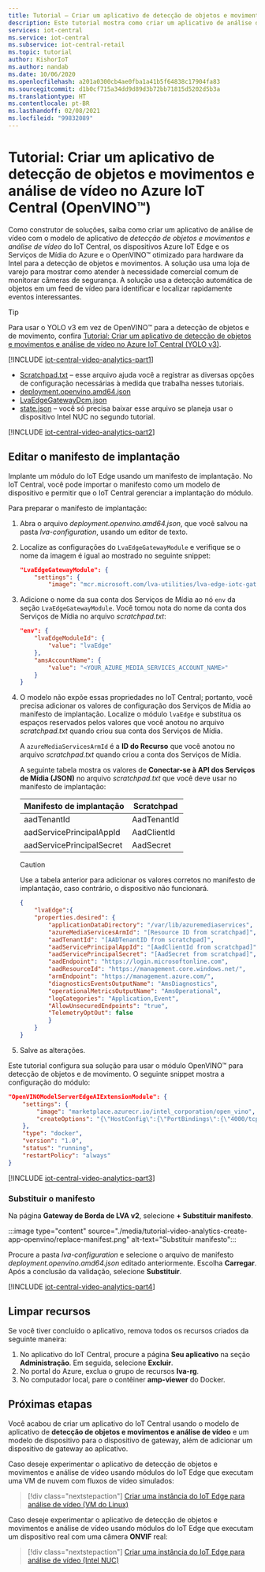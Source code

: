 ```yaml
---
title: Tutorial – Criar um aplicativo de detecção de objetos e movimentos e análise de vídeo no Azure IoT Central (OpenVINO)
description: Este tutorial mostra como criar um aplicativo de análise de vídeo no IoT Central. Você vai criá-lo, personalizá-lo e conectá-lo a outros serviços do Azure. Este tutorial usa o Kit de Ferramentas do OpenVINO&trade; para detecção de objetos em tempo real.
services: iot-central
ms.service: iot-central
ms.subservice: iot-central-retail
ms.topic: tutorial
author: KishorIoT
ms.author: nandab
ms.date: 10/06/2020
ms.openlocfilehash: a201a0300cb4ae0fba1a41b5f64838c17904fa83
ms.sourcegitcommit: d1b0cf715a34dd9d89d3b72bb71815d5202d5b3a
ms.translationtype: HT
ms.contentlocale: pt-BR
ms.lasthandoff: 02/08/2021
ms.locfileid: "99832089"
---
```

# <a name="tutorial-create-a-video-analytics---object-and-motion-detection-application-in-azure-iot-central-openvinotrade"></a>Tutorial: Criar um aplicativo de detecção de objetos e movimentos e análise de vídeo no Azure IoT Central (OpenVINO&trade;)

Como construtor de soluções, saiba como criar um aplicativo de análise de vídeo com o modelo de aplicativo de *detecção de objetos e movimentos e análise de vídeo* do IoT Central, os dispositivos Azure IoT Edge e os Serviços de Mídia do Azure e o OpenVINO&trade; otimizado para hardware da Intel para a detecção de objetos e movimentos. A solução usa uma loja de varejo para mostrar como atender à necessidade comercial comum de monitorar câmeras de segurança. A solução usa a detecção automática de objetos em um feed de vídeo para identificar e localizar rapidamente eventos interessantes.

> [!TIP]
> Para usar o YOLO v3 em vez de OpenVINO&trade; para a detecção de objetos e de movimento, confira [Tutorial: Criar um aplicativo de detecção de objetos e movimentos e análise de vídeo no Azure IoT Central (YOLO v3)](tutorial-video-analytics-create-app-yolo-v3.md).

[!INCLUDE [iot-central-video-analytics-part1](../../../includes/iot-central-video-analytics-part1.md)]

- [Scratchpad.txt](https://raw.githubusercontent.com/Azure/live-video-analytics/master/ref-apps/lva-edge-iot-central-gateway/setup/Scratchpad.txt) – esse arquivo ajuda você a registrar as diversas opções de configuração necessárias à medida que trabalha nesses tutoriais.
- [deployment.openvino.amd64.json](https://raw.githubusercontent.com/Azure/live-video-analytics/master/ref-apps/lva-edge-iot-central-gateway/setup/deployment.openvino.amd64.json)
- [LvaEdgeGatewayDcm.json](https://raw.githubusercontent.com/Azure/live-video-analytics/master/ref-apps/lva-edge-iot-central-gateway/setup/LvaEdgeGatewayDcm.json)
- [state.json](https://raw.githubusercontent.com/Azure/live-video-analytics/master/ref-apps/lva-edge-iot-central-gateway/setup/state.json) – você só precisa baixar esse arquivo se planeja usar o dispositivo Intel NUC no segundo tutorial.

[!INCLUDE [iot-central-video-analytics-part2](../../../includes/iot-central-video-analytics-part2.md)]

## <a name="edit-the-deployment-manifest"></a>Editar o manifesto de implantação

Implante um módulo do IoT Edge usando um manifesto de implantação. No IoT Central, você pode importar o manifesto como um modelo de dispositivo e permitir que o IoT Central gerenciar a implantação do módulo.

Para preparar o manifesto de implantação:

1. Abra o arquivo *deployment.openvino.amd64.json*, que você salvou na pasta *lva-configuration*, usando um editor de texto.

1. Localize as configurações do `LvaEdgeGatewayModule` e verifique se o nome da imagem é igual ao mostrado no seguinte snippet:

    ```json
    "LvaEdgeGatewayModule": {
        "settings": {
            "image": "mcr.microsoft.com/lva-utilities/lva-edge-iotc-gateway:1.0-amd64",
    ```

1. Adicione o nome da sua conta dos Serviços de Mídia ao nó `env` da seção `LvaEdgeGatewayModule`. Você tomou nota do nome da conta dos Serviços de Mídia no arquivo *scratchpad.txt*:

    ```json
    "env": {
        "lvaEdgeModuleId": {
            "value": "lvaEdge"
        },
        "amsAccountName": {
            "value": "<YOUR_AZURE_MEDIA_SERVICES_ACCOUNT_NAME>"
        }
    }
    ```

1. O modelo não expõe essas propriedades no IoT Central; portanto, você precisa adicionar os valores de configuração dos Serviços de Mídia ao manifesto de implantação. Localize o módulo `lvaEdge` e substitua os espaços reservados pelos valores que você anotou no arquivo *scratchpad.txt* quando criou sua conta dos Serviços de Mídia.

    A `azureMediaServicesArmId` é a **ID do Recurso** que você anotou no arquivo *scratchpad.txt* quando criou a conta dos Serviços de Mídia.

    A seguinte tabela mostra os valores de **Conectar-se à API dos Serviços de Mídia (JSON)** no arquivo *scratchpad.txt* que você deve usar no manifesto de implantação:

    | Manifesto de implantação       | Scratchpad  |
    | ------------------------- | ----------- |
    | aadTenantId               | AadTenantId |
    | aadServicePrincipalAppId  | AadClientId |
    | aadServicePrincipalSecret | AadSecret   |

    > [!CAUTION]
    > Use a tabela anterior para adicionar os valores corretos no manifesto de implantação, caso contrário, o dispositivo não funcionará.

    ```json
    {
        "lvaEdge":{
        "properties.desired": {
            "applicationDataDirectory": "/var/lib/azuremediaservices",
            "azureMediaServicesArmId": "[Resource ID from scratchpad]",
            "aadTenantId": "[AADTenantID from scratchpad]",
            "aadServicePrincipalAppId": "[AadClientId from scratchpad]",
            "aadServicePrincipalSecret": "[AadSecret from scratchpad]",
            "aadEndpoint": "https://login.microsoftonline.com",
            "aadResourceId": "https://management.core.windows.net/",
            "armEndpoint": "https://management.azure.com/",
            "diagnosticsEventsOutputName": "AmsDiagnostics",
            "operationalMetricsOutputName": "AmsOperational",
            "logCategories": "Application,Event",
            "AllowUnsecuredEndpoints": "true",
            "TelemetryOptOut": false
            }
        }
    }
    ```

1. Salve as alterações.

Este tutorial configura sua solução para usar o módulo OpenVINO&trade; para detecção de objetos e de movimento. O seguinte snippet mostra a configuração do módulo:

```json
"OpenVINOModelServerEdgeAIExtensionModule": {
    "settings": {
        "image": "marketplace.azurecr.io/intel_corporation/open_vino",
        "createOptions": "{\"HostConfig\":{\"PortBindings\":{\"4000/tcp\":[{\"HostPort\":\"4000\"}]}},\"Cmd\":[\"/ams_wrapper/start_ams.py\",\"--ams_port=4000\",\"--ovms_port=9000\"]}"
    },
    "type": "docker",
    "version": "1.0",
    "status": "running",
    "restartPolicy": "always"
}
```

[!INCLUDE [iot-central-video-analytics-part3](../../../includes/iot-central-video-analytics-part3.md)]

### <a name="replace-the-manifest"></a>Substituir o manifesto

Na página **Gateway de Borda de LVA v2**, selecione **+ Substituir manifesto**.

:::image type="content" source="./media/tutorial-video-analytics-create-app-openvino/replace-manifest.png" alt-text="Substituir manifesto":::

Procure a pasta *lva-configuration* e selecione o arquivo de manifesto *deployment.openvino.amd64.json* editado anteriormente. Escolha **Carregar**. Após a conclusão da validação, selecione **Substituir**.

[!INCLUDE [iot-central-video-analytics-part4](../../../includes/iot-central-video-analytics-part4.md)]

## <a name="clean-up-resources"></a>Limpar recursos

Se você tiver concluído o aplicativo, remova todos os recursos criados da seguinte maneira:

1. No aplicativo do IoT Central, procure a página **Seu aplicativo** na seção **Administração**. Em seguida, selecione **Excluir**.
1. No portal do Azure, exclua o grupo de recursos **lva-rg**.
1. No computador local, pare o contêiner **amp-viewer** do Docker.

## <a name="next-steps"></a>Próximas etapas

Você acabou de criar um aplicativo do IoT Central usando o modelo de aplicativo de **detecção de objetos e movimentos e análise de vídeo** e um modelo de dispositivo para o dispositivo de gateway, além de adicionar um dispositivo de gateway ao aplicativo.

Caso deseje experimentar o aplicativo de detecção de objetos e movimentos e análise de vídeo usando módulos do IoT Edge que executam uma VM de nuvem com fluxos de vídeo simulados:

> [!div class="nextstepaction"]
> [Criar uma instância do IoT Edge para análise de vídeo (VM do Linux)](tutorial-video-analytics-iot-edge-vm.md)

Caso deseje experimentar o aplicativo de detecção de objetos e movimentos e análise de vídeo usando módulos do IoT Edge que executam um dispositivo real com uma câmera **ONVIF** real:

> [!div class="nextstepaction"]
> [Criar uma instância do IoT Edge para análise de vídeo (Intel NUC)](tutorial-video-analytics-iot-edge-nuc.md)
